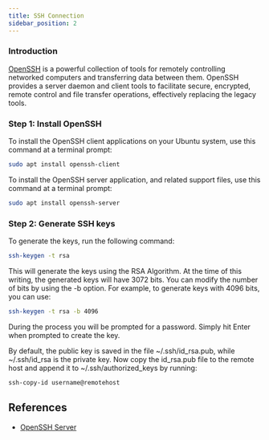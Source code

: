 ```yaml
---
title: SSH Connection
sidebar_position: 2
---
```


### Introduction
[OpenSSH](https://documentation.ubuntu.com/server/how-to/security/openssh-server/) is a powerful collection of tools for remotely controlling networked computers and transferring data between them. OpenSSH provides a server daemon and client tools to facilitate secure, encrypted, remote control and file transfer operations, effectively replacing the legacy tools.

### Step 1: Install OpenSSH
To install the OpenSSH client applications on your Ubuntu system, use this command at a terminal prompt:

```bash 
sudo apt install openssh-client
```

To install the OpenSSH server application, and related support files, use this command at a terminal prompt:

```bash 
sudo apt install openssh-server
```

### Step 2: Generate SSH keys
To generate the keys, run the following command:

```bash
ssh-keygen -t rsa
```

This will generate the keys using the RSA Algorithm. At the time of this writing, the generated keys will have 3072 bits. You can modify the number of bits by using the -b option. For example, to generate keys with 4096 bits, you can use:

```bash
ssh-keygen -t rsa -b 4096
```

During the process you will be prompted for a password. Simply hit Enter when prompted to create the key.

By default, the public key is saved in the file ~/.ssh/id_rsa.pub, while ~/.ssh/id_rsa is the private key. Now copy the id_rsa.pub file to the remote host and append it to ~/.ssh/authorized_keys by running:

```bash
ssh-copy-id username@remotehost
```
## References
- [OpenSSH Server](https://documentation.ubuntu.com/server/how-to/security/openssh-server/)